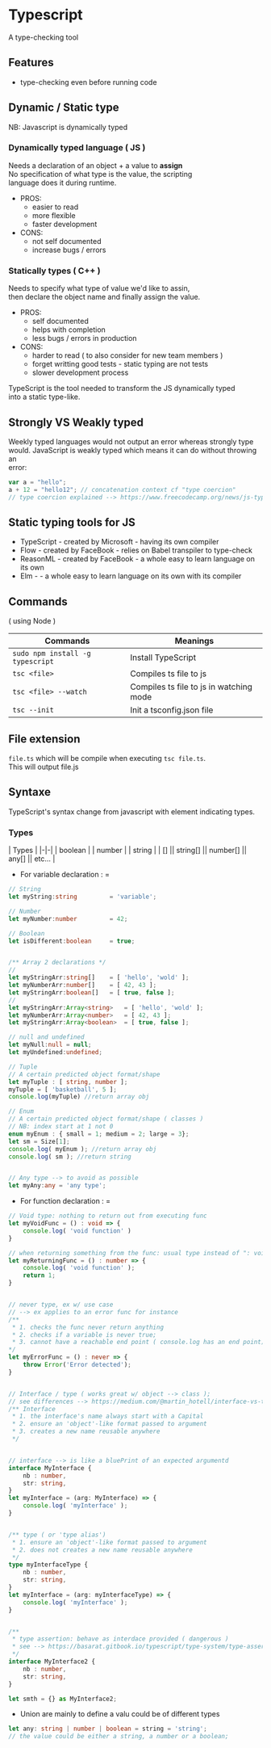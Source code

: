 # Typescript
A type-checking tool

## Features
- type-checking even before running code

## Dynamic / Static type
NB: Javascript is dynamically typed
### Dynamically typed language ( JS )
Needs a declaration of an object + a value to **assign**  
No specification of what type is the value, the scripting  
language does it during runtime.
- PROS:
	- easier to read
	- more flexible
	- faster development
- CONS:
	- not self documented
	- increase bugs / errors 
###  Statically types ( C++ )
Needs to specify what type of value we'd like to assin,  
then declare the object name and finally assign the value.  
- PROS:
	- self documented
	- helps with completion
	- less bugs / errors in production
- CONS:
	- harder to read ( to also consider for new team members )
	- forget writting good tests - static typing are not tests
	- slower development process

TypeScript is the tool needed to transform the JS dynamically typed  
into a static type-like.

## Strongly VS Weakly typed
Weekly typed languages would not output an error whereas strongly type would.
JavaScript is weakly typed which means it can do without throwing an  
error:
```js
var a = "hello";
a + 12 = "hello12"; // concatenation context cf "type coercion"
// type coercion explained --> https://www.freecodecamp.org/news/js-type-coercion-explained-27ba3d9a2839/#:~:text=Type%20coercion%20is%20the%20process,Symbol%20(added%20in%20ES6)// visual understanding ofctype coercion --> https://dorey.github.io/JavaScript-Equality-Table/
``` 

## Static typing tools for JS
- TypeScript - created by Microsoft - having its own compiler
- Flow - created by FaceBook - relies on Babel transpiler to type-check
- ReasonML - created by FaceBook - a whole easy to learn language on its own
- Elm - - a whole easy to learn language on its own with its compiler


## Commands 
 ( using Node )  
 

| Commands | Meanings	|
|-|-|
| ```sudo npm install -g typescript``` | Install TypeScript |
| ```tsc <file>```  | Compiles ts file to js |
| ```tsc <file> --watch```  | Compiles ts file to js in watching mode |
| ```tsc --init```  | Init a tsconfig.json file |


## File extension
```file.ts``` which will be compile when executing ```tsc file.ts```.  
This will output file.js

## Syntaxe
TypeScript's syntax change from javascript with element indicating types.

### Types 
| Types |
|-|-|
| boolean |
| number |
| string |
| [] || string[] || number[] || any[] || etc... |

- For variable declaration
<object-declaration> <object-name> : <type-of-value-to-be-assigned> = <value>
```ts
// String
let myString:string 		= 'variable';

// Number
let myNumber:number 		= 42;

// Boolean
let isDifferent:boolean 	= true;


/** Array 2 declarations */
// 
let myStringArr:string[] 	= [ 'hello', 'wold' ];
let myNumberArr:number[] 	= [ 42, 43 ];
let myStringArr:boolean[] 	= [ true, false ];
//
let myStringArr:Array<string> 	= [ 'hello', 'wold' ];
let myNumberArr:Array<number> 	= [ 42, 43 ];
let myStringArr:Array<boolean> 	= [ true, false ];

// null and undefined
let myNull:null = null;
let myUndefined:undefined;

// Tuple
// A certain predicted object format/shape
let myTuple : [ string, number ];
myTuple = [ 'basketball', 5 ];
console.log(myTuple) //return array obj

// Enum
// A certain predicted object format/shape ( classes )
// NB: index start at 1 not 0
enum myEnum : { small = 1; medium = 2; large = 3};
let sm = Size[1];
console.log( myEnum ); //return array obj
console.log( sm ); //return string


// Any type --> to avoid as possible
let myAny:any = 'any type';
```


- For function declaration
<object-declaration> <object-name> : <type-of-value-to-be-assigned> = <value>
```ts
// Void type: nothing to return out from executing func
let myVoidFunc = () : void => {
	console.log( 'void function' )
}

// when returning something from the func: usual type instead of ": void"
let myReturningFunc = () : number => {
	console.log( 'void function' );
	return 1;
}


// never type, ex w/ use case
// --> ex applies to an error func for instance
/**
 * 1. checks the func never return anything
 * 2. checks if a variable is never true;
 * 3. cannot have a reachable end point ( console.log has an end point)
*/
let myErrorFunc = () : never => {
	throw Error('Error detected');
}


// Interface / type ( works great w/ object --> class );
// see differences --> https://medium.com/@martin_hotell/interface-vs-type-alias-in-typescript-2-7-2a8f1777af4c
/** Interface
 * 1. the interface's name always start with a Capital
 * 2. ensure an 'object'-like format passed to argument
 * 3. creates a new name reusable anywhere
 */


// interface --> is like a bluePrint of an expected argumentd
interface MyInterface {
	nb : number,
	str: string,
}
let myInterface = (arg: MyInterface) => {
	console.log( 'myInterface' );
}


/** type ( or 'type alias')
 * 1. ensure an 'object'-like format passed to argument
 * 2. does not creates a new name reusable anywhere
 */
type myInterfaceType {
	nb : number,
	str: string,
}
let myInterface = (arg: myInterfaceType) => {
	console.log( 'myInterface' );
}


/**
 * type assertion: behave as interdace provided ( dangerous )
 * see --> https://basarat.gitbook.io/typescript/type-system/type-assertion
 */
interface MyInterface2 {
	nb : number,
	str: string,
}

let smth = {} as MyInterface2;
```

- Union
are mainly to define a valu could be of different types
```ts
let any: string | number | boolean = string = 'string';
// the value could be either a string, a number or a boolean;
```